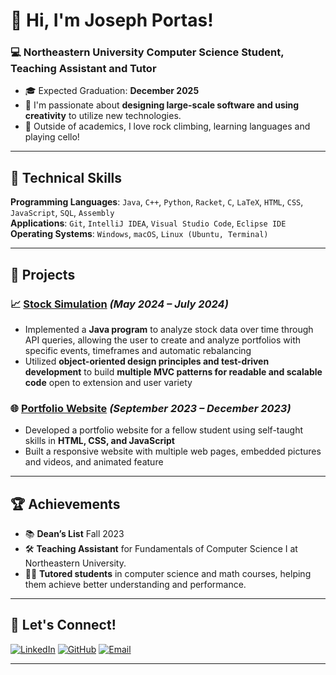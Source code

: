 # 👋 Hi, I'm Joseph Portas!

### 💻 **Northeastern University Computer Science Student, Teaching Assistant and Tutor**
- 🎓 Expected Graduation: **December 2025**
- 🚀 I'm passionate about **designing large-scale software and using creativity** to utilize new technologies.  
- 🌱 Outside of academics, I love rock climbing, learning languages and playing cello! 

---

## 🚀 **Technical Skills**  
**Programming Languages**: `Java`, `C++`, `Python`, `Racket`, `C`, `LaTeX`, `HTML`, `CSS`, `JavaScript`, `SQL`, `Assembly`  
**Applications**: `Git`, `IntelliJ IDEA`, `Visual Studio Code`, `Eclipse IDE`  
**Operating Systems**: `Windows`, `macOS`, `Linux (Ubuntu, Terminal)`  

---

## 📂 **Projects**

### 📈 [Stock Simulation](#) *(May 2024 – July 2024)*  
- Implemented a **Java program** to analyze stock data over time through API queries, allowing the user to create and analyze portfolios with specific events, timeframes and automatic rebalancing
- Utilized **object-oriented design principles and test-driven development** to build **multiple MVC patterns for readable and scalable code** open to extension and user variety
 

### 🌐 [Portfolio Website](#) *(September 2023 – December 2023)*   
- Developed a portfolio website for a fellow student using self-taught skills in **HTML, CSS, and JavaScript**
- Built a responsive website with multiple web pages, embedded pictures and videos, and animated feature


---

## 🏆 **Achievements**
- 📚 **Dean’s List** Fall 2023
- 🛠️ **Teaching Assistant** for Fundamentals of Computer Science I at Northeastern University.  
- 👨‍🏫 **Tutored students** in computer science and math courses, helping them achieve better understanding and performance.  

---

## 🔗 **Let's Connect!**  
[![LinkedIn](https://img.shields.io/badge/LinkedIn-0077B5?style=for-the-badge&logo=linkedin&logoColor=white)](https://linkedin.com/in/joseph-portas/)
[![GitHub](https://img.shields.io/badge/GitHub-181717?style=for-the-badge&logo=github&logoColor=white)](https://github.com/yourusername)
[![Email](https://img.shields.io/badge/Email-D14836?style=for-the-badge&logo=gmail&logoColor=white)](mailto:portas.j@northeastern.edu)

---  
